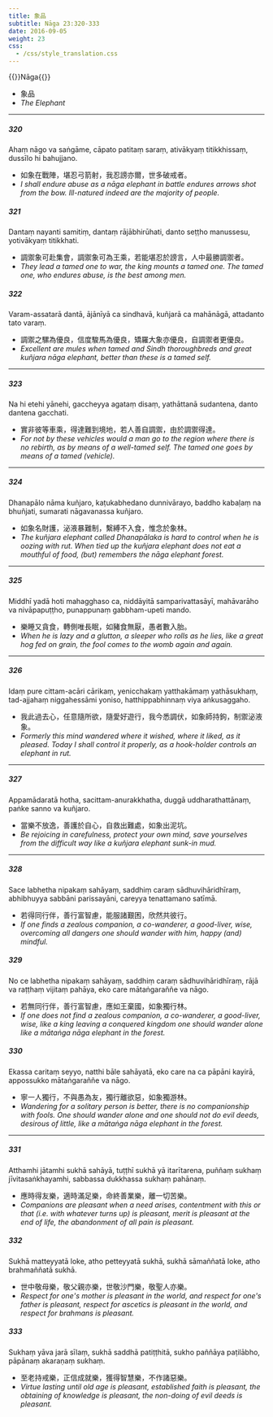 ```yaml
---
title: 象品
subtitle: Nāga 23:320-333
date: 2016-09-05
weight: 23
css:
  - /css/style_translation.css
---
```


{{<subtitle>}}Nāga{{</subtitle>}}

- 象品
- *The Elephant*

---

##### 320

Ahaṃ nāgo va saṅgāme, cāpato patitaṃ saraṃ, ativākyaṃ titikkhissaṃ, dussīlo hi bahujjano.

- 如象在戰陣，堪忍弓箭射，我忍謗亦爾，世多破戒者。
- *I shall endure abuse as a nāga elephant in battle endures arrows shot from the bow. Ill-natured indeed are the majority of people.*

##### 321

Dantaṃ nayanti samitiṃ, dantaṃ rājābhirūhati, danto seṭṭho manussesu, yotivākyaṃ titikkhati.

- 調禦象可赴集會，調禦象可為王乘，若能堪忍於謗言，人中最勝調禦者。
- *They lead a tamed one to war, the king mounts a tamed one. The tamed one, who endures abuse, is the best among men.*

##### 322

Varam-assatarā dantā, ājānīyā ca sindhavā, kuñjarā ca mahānāgā, attadanto tato varaṃ.

- 調禦之騾為優良，信度駿馬為優良，矯羅大象亦優良，自調禦者更優良。
- *Excellent are mules when tamed and Sindh thoroughbreds and great kuñjara nāga elephant, better than these is a tamed self.*

---

##### 323

Na hi etehi yānehi, gaccheyya agataṃ disaṃ, yathāttanā sudantena, danto dantena gacchati.

- 實非彼等車乘，得達難到境地，若人善自調禦，由於調禦得達。
- *For not by these vehicles would a man go to the region where there is no rebirth, as by means of a well-tamed self. The tamed one goes by means of a tamed (vehicle).*

---

##### 324

Dhanapālo nāma kuñjaro, kaṭukabhedano dunnivārayo, baddho kabaḷaṃ na bhuñjati, sumarati nāgavanassa kuñjaro.

- 如象名財護，泌液暴難制，繫縛不入食，惟念於象林。
- *The kuñjara elephant called Dhanapālaka is hard to control when he is oozing with rut. When tied up the kuñjara elephant does not eat a mouthful of food, (but) remembers the nāga elephant forest.*

---

##### 325

Middhī yadā hoti mahagghaso ca, niddāyitā samparivattasāyī, mahāvarāho va nivāpapuṭṭho, punappunaṃ gabbham-upeti mando.

- 樂睡又貪食，轉側唯長眠，如豬食無厭，愚者數入胎。
- *When he is lazy and a glutton, a sleeper who rolls as he lies, like a great hog fed on grain, the fool comes to the womb again and again.*

---

##### 326

Idaṃ pure cittam-acāri cārikaṃ, yenicchakaṃ yatthakāmaṃ yathāsukhaṃ, tad-ajjahaṃ niggahessāmi yoniso, hatthippabhinnaṃ viya aṅkusaggaho.

- 我此過去心，任意隨所欲，隨愛好遊行，我今悉調伏，如象師持鉤，制禦泌液象。
- *Formerly this mind wandered where it wished, where it liked, as it pleased. Today I shall control it properly, as a hook-holder controls an elephant in rut.*

---

##### 327

Appamādaratā hotha, sacittam-anurakkhatha, duggā uddharathattānaṃ, paṅke sanno va kuñjaro.

- 當樂不放逸，善護於自心，自救出難處，如象出泥坑。
- *Be rejoicing in carefulness, protect your own mind, save yourselves from the difficult way like a kuñjara elephant sunk-in mud.*

---

##### 328

Sace labhetha nipakaṃ sahāyaṃ, saddhiṃ caraṃ sādhuvihāridhīraṃ, abhibhuyya sabbāni parissayāni, careyya tenattamano satīmā.

- 若得同行伴，善行富智慮，能服諸艱困，欣然共彼行。
- *If one finds a zealous companion, a co-wanderer, a good-liver, wise, overcoming all dangers one should wander with him, happy (and) mindful.*

##### 329

No ce labhetha nipakaṃ sahāyaṃ, saddhiṃ caraṃ sādhuvihāridhīraṃ, rājā va raṭṭhaṃ vijitaṃ pahāya, eko care mātaṅgaraññe va nāgo.

- 若無同行伴，善行富智慮，應如王棄國，如象獨行林。
- *If one does not find a zealous companion, a co-wanderer, a good-liver, wise, like a king leaving a conquered kingdom one should wander alone like a mātaṅga nāga elephant in the forest.*

##### 330

Ekassa caritaṃ seyyo, natthi bāle sahāyatā, eko care na ca pāpāni kayirā, appossukko mātaṅgaraññe va nāgo.

- 寧一人獨行，不與愚為友，獨行離欲惡，如象獨游林。
- *Wandering for a solitary person is better, there is no companionship with fools. One should wander alone and one should not do evil deeds, desirous of little, like a mātaṅga nāga elephant in the forest.*

---

##### 331

Atthamhi jātamhi sukhā sahāyā, tuṭṭhī sukhā yā itarītarena, puññaṃ sukhaṃ jīvitasaṅkhayamhi, sabbassa dukkhassa sukhaṃ pahānaṃ.

- 應時得友樂，適時滿足樂，命終善業樂，離一切苦樂。
- *Companions are pleasant when a need arises, contentment with this or that (i.e. with whatever turns up) is pleasant, merit is pleasant at the end of life, the abandonment of all pain is pleasant.*

##### 332

Sukhā matteyyatā loke, atho petteyyatā sukhā, sukhā sāmaññatā loke, atho brahmaññatā sukhā.

- 世中敬母樂，敬父親亦樂，世敬沙門樂，敬聖人亦樂。
- *Respect for one's mother is pleasant in the world, and respect for one's father is pleasant, respect for ascetics is pleasant in the world, and respect for brahmans is pleasant.*

##### 333

Sukhaṃ yāva jarā sīlaṃ, sukhā saddhā patiṭṭhitā, sukho paññāya paṭilābho, pāpānaṃ akaraṇaṃ sukhaṃ.

- 至老持戒樂，正信成就樂，獲得智慧樂，不作諸惡樂。
- *Virtue lasting until old age is pleasant, established faith is pleasant, the obtaining of knowledge is pleasant, the non-doing of evil deeds is pleasant.*